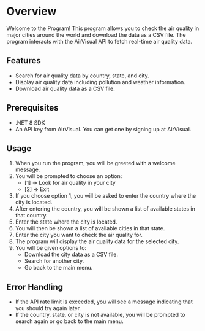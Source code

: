 # Overview

Welcome to the Program! This program allows you to check the air quality in major cities around the world and download the data as a CSV file. The program interacts with the AirVisual API to fetch real-time air quality data.

## Features

- Search for air quality data by country, state, and city.
- Display air quality data including pollution and weather information.
- Download air quality data as a CSV file.

## Prerequisites

- .NET 8 SDK
- An API key from AirVisual. You can get one by signing up at AirVisual.

## Usage

1. When you run the program, you will be greeted with a welcome message.
2. You will be prompted to choose an option:
   - [1] -> Look for air quality in your city
   - [2] -> Exit
3. If you choose option 1, you will be asked to enter the country where the city is located.
4. After entering the country, you will be shown a list of available states in that country.
5. Enter the state where the city is located.
6. You will then be shown a list of available cities in that state.
7. Enter the city you want to check the air quality for.
8. The program will display the air quality data for the selected city.
9. You will be given options to:
   - Download the city data as a CSV file.
   - Search for another city.
   - Go back to the main menu.

## Error Handling

- If the API rate limit is exceeded, you will see a message indicating that you should try again later.
- If the country, state, or city is not available, you will be prompted to search again or go back to the main menu.
